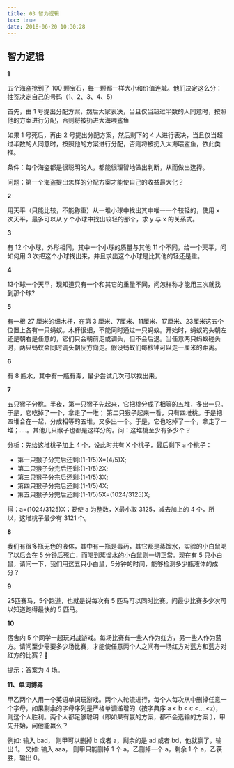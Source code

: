 ```yaml
---
title: 03 智力逻辑
toc: true
date: 2018-06-20 10:30:28
---
```

## 智力逻辑

**1**

五个海盗抢到了 100 颗宝石，每一颗都一样大小和价值连城。他们决定这么分： 抽签决定自己的号码（1、2、3、4、5） 

首先，由 1 号提出分配方案，然后大家表决，当且仅当超过半数的人同意时，按照他的方案进行分配，否则将被扔进大海喂鲨鱼 

如果 1 号死后，再由 2 号提出分配方案，然后剩下的 4 人进行表决，当且仅当超过半数的人同意时，按照他的方案进行分配，否则将被扔入大海喂鲨鱼，依此类推。

条件：每个海盗都是很聪明的人，都能很理智地做出判断，从而做出选择。

问题：第一个海盗提出怎样的分配方案才能使自己的收益最大化？


**2**

用天平（只能比较，不能称重）从一堆小球中找出其中唯一一个较轻的，使用 x 次天平，最多可以从 y 个小球中找出较轻的那个，求 y 与 x 的关系式。


**3**

有 12 个小球，外形相同，其中一个小球的质量与其他 11 个不同，给一个天平，问如何用 3 次把这个小球找出来，并且求出这个小球是比其他的轻还是重。


**4**

13个球一个天平，现知道只有一个和其它的重量不同，问怎样称才能用三次就找到那个球?


**5**

有一根 27 厘米的细木杆，在第 3 厘米、7厘米、11厘米、17厘米、23厘米这五个位置上各有一只蚂蚁。木杆很细，不能同时通过一只蚂蚁。开始时，蚂蚁的头朝左还是朝右是任意的，它们只会朝前走或调头，但不会后退。当任意两只蚂蚁碰头时，两只蚂蚁会同时调头朝反方向走。假设蚂蚁们每秒钟可以走一厘米的距离。

**6**

有 8 瓶水，其中有一瓶有毒，最少尝试几次可以找出来。


**7**

五只猴子分桃。半夜，第一只猴子先起来，它把桃分成了相等的五堆，多出一只。于是，它吃掉了一个，拿走了一堆； 第二只猴子起来一看，只有四堆桃。于是把四堆合在一起，分成相等的五堆，又多出一个。于是，它也吃掉了一个，拿走了一堆；....。其他几只猴子也都是这样分的。问：这堆桃至少有多少个？

分析：先给这堆桃子加上 4 个，设此时共有 X 个桃子，最后剩下 a 个桃子： 
- 第一只猴子分完后还剩:(1-1/5)X=(4/5)X; 
- 第二只猴子分完后还剩:(1-1/5)2X;
- 第三只猴子分完后还剩:(1-1/5)3X;
- 第四只猴子分完后还剩:(1-1/5)4X;
- 第五只猴子分完后还剩:(1-1/5)5X=(1024/3125)X;

得：a=(1024/3125)X；要使 a 为整数，X最小取 3125，减去加上的 4 个，所以，这堆桃子最少有 3121 个。

**8**

我们有很多瓶无色的液体，其中有一瓶是毒药，其它都是蒸馏水，实验的小白鼠喝了以后会在 5 分钟后死亡，而喝到蒸馏水的小白鼠则一切正常。现在有 5 只小白鼠，请问一下，我们用这五只小白鼠，5分钟的时间，能够检测多少瓶液体的成分？


**9**

25匹赛马，5个跑道，也就是说每次有 5 匹马可以同时比赛。问最少比赛多少次可以知道跑得最快的 5 匹马。


**10**

宿舍内 5 个同学一起玩对战游戏。每场比赛有一些人作为红方，另一些人作为蓝方。请问至少需要多少场比赛，才能使任意两个人之间有一场红方对蓝方和蓝方对红方的比赛？

提示：答案为 4 场。


**11、单词博弈**

甲乙两个人用一个英语单词玩游戏。两个人轮流进行，每个人每次从中删掉任意一个字母，如果剩余的字母序列是严格单调递增的（按字典序 a < b < c <....<z)，则这个人胜利。两个人都足够聪明（即如果有赢的方案，都不会选输的方案 ），甲先开始，问他能赢么？

例如: 输入 bad， 则甲可以删掉 b 或者 a，剩余的是 ad 或者 bd，他就赢了，输出 1。
又如: 输入 aaa， 则甲只能删掉 1 个 a，乙删掉一个 a，剩余 1 个 a，乙获胜，输出 0。
